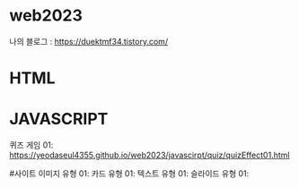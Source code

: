 # web2023

나의 블로그 : https://duektmf34.tistory.com/

# HTML

# JAVASCRIPT
퀴즈 게임 01: https://yeodaseul4355.github.io/web2023/javascirpt/quiz/quizEffect01.html

#사이트
이미지 유형 01:
카드 유형 01:
텍스트 유형 01:
슬라이드 유형 01:
